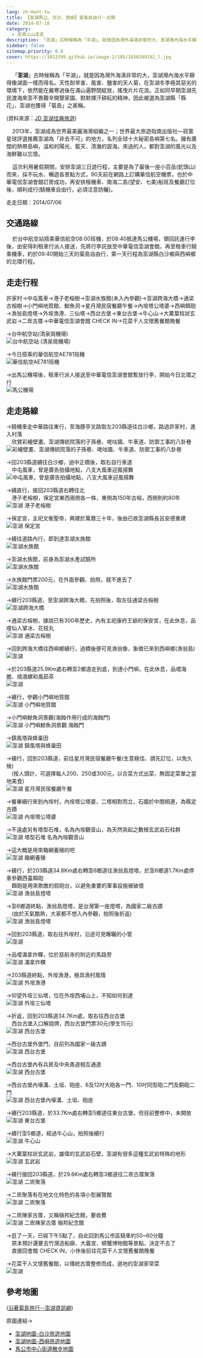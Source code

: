 ```yaml
---
lang: zh-Hant-tw
title: 【澎湖馬公、白沙、西嶼】菊島自由行－北環
date: 2014-07-18
category: 
  - 澎湖上山走走
description: 「澎湖」古時候稱為「平湖」，就是因為灣外海濤非常的大，澎湖灣內海水平靜得像湖面一樣而得名。天性耐旱害、風害、鹽害的天人菊，在澎湖冬季極其惡劣的環境下，依然能在嚴寒過後在滿山遍野間綻放，搖曳片片花浪。正如同早期澎湖先民渡海來澎不畏艱辛開墾家園、默默揮汗耕耘的精神，因此被選為澎湖縣「縣花」，澎湖也獲得「菊島」之美稱。
sidebar: false
sitemap.priority: 0.8
cover: https://1013399.github.io/image-2/105/1036349182_l.jpg
---
```


    「**澎湖**」古時候稱為「平湖」，就是因為灣外海濤非常的大，澎湖灣內海水平靜得像湖面一樣而得名。天性耐旱害、風害、鹽害的天人菊，在澎湖冬季極其惡劣的環境下，依然能在嚴寒過後在滿山遍野間綻放，搖曳片片花浪。正如同早期澎湖先民渡海來澎不畏艱辛開墾家園、默默揮汗耕耘的精神，因此被選為澎湖縣「縣花」，澎湖也獲得「菊島」之美稱。

<!-- more -->

(資料來源：[JD 澎湖佳典旅遊](http://www.jdtour888.com/about.html))  

    2013年，澎湖成為世界最美麗海灣組織之一；世界最大旅遊指南出版社—寂寞星球評選推薦澎湖為「非去不可」的地方，名列全球十大秘密島嶼第七名。擁有廣闊的熱帶島嶼，溫和的陽光、藍天、清澈的碧海。來過的人，都對澎湖的風光以及海鮮難以忘懷。  

    這次利用暑假期間，安排澎湖三日遊行程，主要是為了最後一座小百岳(蛇頭山)而來，採不玩水、暢遊各景點方式，90天前在網路上訂購華信航空機票，也於中華電信澎湖會館訂房成功，再安排租機車、南海二島(望安、七美)船班及餐廳訂位後，順利成行(騎機車自由行，必須注意防曬)。

走走日期：2014/07/06

## 交通路線  
    於台中航空站搭乘華信航空08:00班機，於08:40抵達馬公機場，領回託運行李後，由安得利租車行派人接送，先將行李託放至中華電信澎湖會館，再至租車行騎乘機車，約於09:40開始三天的菊島自由行，第一天行程為澎湖縣白沙鄉與西嶼鄉的北環行程。

## 走走行程
許家村→中屯風車→港子老榕樹→澎湖水族館(未入內參觀)→澎湖跨海大橋→通梁古榕樹→小門嶼地質館、鯨魚洞→星月灣民宿餐廳午餐→內垵塔公塔婆→西嶼餌砲→漁翁島燈塔→外垵漁港、三仙塔→西台古堡→東台古堡→牛心山→大菓葉柱狀玄武岩→二崁古厝→中華電信澎湖會館 CHECK IN→花菜干人文懷舊餐館晚餐

→台中航空站(清泉崗機場)  
![台中航空站 (清泉崗機場)](https://1013399.github.io/image-2/105/1036351326_l.jpg)

→今日搭乘的華信航空AE781班機  
![華信航空AE781班機](https://1013399.github.io/image-2/105/1036351725_l.jpg)

→出馬公機場後，租車行派人接送至中華電信澎湖會館暫放行李，開始今日北環之行  
![馬公機場](https://1013399.github.io/image-2/105/1036345506_l.jpg)  

## 走走路線  
→騎機車走中華路往東行，至海豚亭叉路取左203縣道往白沙鄉，路過許家村，進入村落  
　欣賞彩繪壁畫、澎湖傳統院落的子孫巷、咾咕牆、牛車道、防禦工事的八卦巷  
![彩繪壁畫、澎湖傳統院落的子孫巷、咾咕牆、牛車道、防禦工事的八卦巷](https://1013399.github.io/image-2/105/1036348269_l.jpg)

→回203縣道續往白沙鄉，過中正橋後，取右自行車道  
　中屯風車，曾是廣告拍攝地點，八支大風車迎風揚舞  
![中屯風車，曾是廣告拍攝地點，八支大風車迎風揚舞](https://1013399.github.io/image-2/105/1036350346_l.jpg)

→續直行，接回203縣道右轉往北  
　港子老榕樹，保定宮東西兩側各一株，東側為150年古榕，西側則約80年  
![澎湖 港子老榕樹](https://1013399.github.io/image-2/105/1036350043_l.jpg)

→保定宮，主祀文衡聖帝，興建於萬曆三十年，後由已故澎湖縣長呂安德重建  
![澎湖 保定宮](https://1013399.github.io/image-2/105/1036349660_l.jpg)

→續往道路內行，即到達澎湖水族館  
![澎湖水族館](https://1013399.github.io/image-2/105/1036348885_l.jpg)

→澎湖水族館，前身為澎湖水產試驗所  
![澎湖水族館](https://1013399.github.io/image-2/105/1036349178_l.jpg)

→水族館門票200元，在外面參觀、拍照，就不進去了  
![澎湖水族館](https://1013399.github.io/image-2/105/1036352225_l.jpg)

→續行203縣道，至澎湖跨海大橋，先拍照後，取左往通梁古榕樹  
![澎湖跨海大橋](https://1013399.github.io/image-2/105/1036349182_l.jpg)

→通梁古榕樹，據說已有300年歷史，內有主祀康府王爺的保安宮，在此休息，品嚐仙人掌冰、花枝丸  
![澎湖 通梁古榕樹](https://1013399.github.io/image-2/105/1036350732_l.jpg)

→回到跨海大橋往西嶼鄉續行，過橋後便可見漁翁像，象徵已來到西嶼鄉(漁翁島)  
![澎湖](https://1013399.github.io/image-2/105/1036345620_l.jpg)

→於203縣道25.9Km處右轉澎2鄉道走到底，到達小門嶼，在此休息，品嚐海膽、燒酒螺和風茹茶  
![澎湖](https://1013399.github.io/image-2/105/1036349376_l.jpg)

→續行，參觀小門嶼地質館  
![澎湖 小門嶼地質館](https://1013399.github.io/image-2/105/1036345508_l.jpg)

→小門嶼鯨魚洞景觀(海蝕作用行成的海蝕門)  
![澎湖 小門嶼鯨魚洞景觀 海蝕門](https://1013399.github.io/image-2/105/1036350734_l.jpg)

→鎮風塔與蜂巢田  
![澎湖 鎮風塔與蜂巢田](https://1013399.github.io/image-2/105/1036348887_l.jpg)

→續行，回到203縣道，前往星月灣民宿餐廳午餐(生意極佳、請先訂位，以免久候)  
　(按人頭計，可選擇每人200、250或300元，以合菜方式出菜，無固定菜單之當地美食)  
![澎湖 星月灣民宿餐廳午餐](https://1013399.github.io/image-2/105/1036349664_l.jpg)

→餐畢續行來到內垵村，內垵塔公塔婆，二塔相對而立，石牆於中間相連，為縣定古蹟  
![澎湖 內垵塔公塔婆](https://1013399.github.io/image-2/105/1036352228_l.jpg)

→不遠處另有塔型石堆，名為內垵觀音山，為天然突起之數根玄武岩石柱群  
![澎湖 塔型石堆 名為內垵觀音山](https://1013399.github.io/image-2/105/1036351629_l.jpg)

→這大概是用來箱網養殖的吧  
![澎湖 箱網養殖](https://1013399.github.io/image-2/105/1036348889_l.jpg)

→續行，於203縣道34.8Km處右轉澎6鄉道往漁翁島燈塔，於澎6鄉道1.7Km處停車參觀西臺餌砲  
　餌砲是用來欺敵的假砲台，以避免重要的軍事設施被破壞  
![澎湖 漁翁島燈塔](https://1013399.github.io/image-2/105/1036350737_l.jpg)

→澎6鄉道終點，漁翁島燈塔，是台灣第一座燈塔，為國家二級古蹟  
　(由於天氣酷熱，大家都不想入內參觀，拍照後折返)  
![澎湖 漁翁島燈塔](https://1013399.github.io/image-2/105/1036350738_l.jpg)

→回到203縣道，取右往外垵村，沿途可見曝曬的小管  
![澎湖](https://1013399.github.io/image-2/105/1036348891_l.jpg)

→品嚐滿拿炸粿，位於慈航寺的附近的馬路旁  
![澎湖 滿拿炸粿](https://1013399.github.io/image-2/105/1036349478_l.jpg)

→203縣道終點，外垵漁港，極具漁村風情  
![澎湖 外垵漁港](https://1013399.github.io/image-2/105/1036350352_l.jpg)

→仰望外垵三仙塔，位在外垵西埔山上，不知如何到達  
![澎湖 外垵三仙塔](https://1013399.github.io/image-2/105/1036348277_l.jpg)

→折返，回到203縣道34.7Km處，取右往西台古堡  
　西台古堡入口解說牌，西台古堡門票30元(學生15元)  
![澎湖 西台古堡](https://1013399.github.io/image-2/105/1036348893_l.jpg)

→西台古堡外堡門，目前列為國家一級古蹟  
![澎湖 西台古堡](https://1013399.github.io/image-2/105/1036349186_l.jpg)

→西台古堡內有兵房及中央甬道相互通達  
![澎湖 西台古堡](https://1013399.github.io/image-2/105/1036352030_l.jpg)

→西台古堡內壕溝、土垣、砲座、6及12吋大砲各一門、10吋同型砲二門及銅砲二門  
![澎湖 西台古堡內壕溝、土垣、砲座](https://1013399.github.io/image-2/105/1036352330_l.jpg)

→續行203縣道，於33.7Km處右轉澎5鄉道往東台古堡，但目前整修中，未開放  
![澎湖 東台古堡](https://1013399.github.io/image-2/105/1036350739_l.jpg)

→續行澎5鄉道，經過牛心山，拍照後續行  
![澎湖 牛心山](https://1013399.github.io/image-2/105/1036352031_l.jpg)

→大菓葉柱狀玄武岩，雄偉的玄武岩石壁，澎湖有很多這種玄武岩特殊的地形  
![澎湖 玄武岩](https://1013399.github.io/image-2/105/1036352230_l.jpg)

→續行接回203縣道，於29.6Km處右轉澎3鄉道往二崁古厝聚落  
![澎湖 二崁聚落](https://1013399.github.io/image-2/105/1036348895_l.jpg)

→二崁聚落有在地文化特色的各項小型展覽館  
![澎湖 二崁聚落](https://1013399.github.io/image-2/105/1036352133_l.jpg)

→二崁陳家古厝，又稱嶺邦紀念館，要收費  
![澎湖 二崁陳家古厝 嶺邦紀念館](https://1013399.github.io/image-2/105/1036352232_l.jpg)

→逛了一天，已經下午5點了，自此回到馬公市區騎車約50~60分鐘  
　原本預計還要去竹灣造船廠、大義宮、螃蟹博物館等景點，決定不去了  
　直接回會館 CHECK IN，小休後前往花菜干人文懷舊餐館晚餐

→花菜干人文懷舊餐館，以傳統古厝整修而成，道地的澎湖家常菜  
![澎湖](https://1013399.github.io/image-2/105/1036352629_l.jpg)  


## 參考地圖
([沿著菊島旅行--澎湖資訊網](http://www.phsea.com.tw/travel/index.php/Main_Page))  

原圖連結→

- [澎湖地圖-白沙旅遊地圖](http://www.phsea.com.tw/travel/index.php/%E6%BE%8E%E6%B9%96%E5%9C%B0%E5%9C%96-%E7%99%BD%E6%B2%99%E6%97%85%E9%81%8A%E5%9C%B0%E5%9C%96)  
- [澎湖地圖-西嶼旅遊地圖](http://www.phsea.com.tw/travel/index.php/%E6%BE%8E%E6%B9%96%E5%9C%B0%E5%9C%96-%E8%A5%BF%E5%B6%BC%E6%97%85%E9%81%8A%E5%9C%B0%E5%9C%96)  
- [馬公市中心街道散步地圖](http://www.phsea.com.tw/travel/index.php/%E9%A6%AC%E5%85%AC%E5%B8%82%E5%8D%80%E7%BE%8E%E9%A3%9F%E5%9C%B0%E5%9C%96)